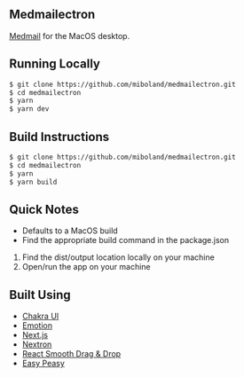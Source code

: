 ## Medmailectron
[Medmail](https://github.com/miboland/medmail) for the MacOS desktop.

## Running Locally

```bash
$ git clone https://github.com/miboland/medmailectron.git
$ cd medmailectron
$ yarn
$ yarn dev
```

## Build Instructions

```bash
$ git clone https://github.com/miboland/medmailectron.git
$ cd medmailectron
$ yarn
$ yarn build
```

## Quick Notes

- Defaults to a MacOS build
- Find the appropriate build command in the package.json

1. Find the dist/output location locally on your machine
2. Open/run the app on your machine


## Built Using

- [Chakra UI](https://chakra-ui.com/)
- [Emotion](https://emotion.sh/)
- [Next.js](https://nextjs.org/)
- [Nextron](https://github.com/saltyshiomix/nextron)
- [React Smooth Drag & Drop](https://github.com/kutlugsahin/react-smooth-dnd)
- [Easy Peasy](https://easy-peasy.now.sh/)
